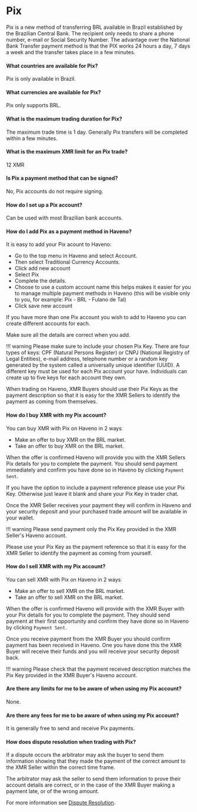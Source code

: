 # Pix

Pix is a new method of transferring BRL available in Brazil established by the Brazilian Central Bank. The recipient only needs to share a phone number, e-mail or Social Security Number. The advantage over the National Bank Transfer payment method is that the PIX works 24 hours a day, 7 days a week and the transfer takes place in a few minutes.

#### What countries are available for Pix?

Pix is only available in Brazil.

#### What currencies are available for Pix?

Pix only supports BRL.

#### What is the maximum trading duration for Pix?

The maximum trade time is 1 day. Generally Pix transfers will be completed within a few minutes.

#### What is the maximum XMR limit for an Pix trade?

12 XMR

#### Is Pix a payment method that can be signed?

No, Pix accounts do not require signing.

#### How do I set up a Pix account?

Can be used with most Brazilian bank accounts.

#### How do I add Pix as a payment method in Haveno?

It is easy to add your Pix acount to Haveno:

- Go to the top menu in Haveno and select Account.
- Then select Traditional Currency Accounts.
- Click add new account
- Select Pix
- Complete the details.
- Choose to use a custom account name this helps makes it easier for you to manage multiple payment methods in Haveno (this will be visible only to you, for example: Pix - BRL - Fulano de Tal)
- Click save new account

If you have more than one Pix account you wish to add to Haveno you can create different accounts for each.

Make sure all the details are correct when you add.

!!! warning
    Please make sure to include your chosen Pix Key. There are four types of keys: CPF (Natural Persons Register) or CNPJ (National Registry of Legal Entities), e-mail address, telephone number or a random key generated by the system called a universally unique identifier (UUID). A different key must be used for each Pix account your have. Individuals can create up to five keys for each account they own.

When trading on Haveno, XMR Buyers should use their Pix Keys as the payment description so that it is easy for the XMR Sellers to identify the payment as coming from themselves.

#### How do I buy XMR with my Pix account?

You can buy XMR with Pix on Haveno in 2 waysː

- Make an offer to buy XMR on the BRL market.
- Take an offer to buy XMR on the BRL market.

When the offer is confirmed Haveno will provide you with the XMR Sellers Pix details for you to complete the payment. You should send payment immediately and confirm you have done so in Haveno by clicking `Payment Sent`.

If you have the option to include a payment reference please use your Pix Key. Otherwise just leave it blank and share your Pix Key in trader chat.

Once the XMR Seller receives your payment they will confirm in Haveno and your security deposit and your purchased trade amount will be available in your wallet.

!!! warning
    Please send payment only the Pix Key provided in the XMR Seller's Haveno account.

Please use your Pix Key as the payment reference so that it is easy for the XMR Seller to identify the payment as coming from yourself.

#### How do I sell XMR with my Pix account?

You can sell XMR with Pix on Haveno in 2 waysː

- Make an offer to sell XMR on the BRL market.
- Take an offer to sell XMR on the BRL market.

When the offer is confirmed Haveno will provide with the XMR Buyer with your Pix details for you to complete the payment. They should send payment at their first opportunity and confirm they have done so in Haveno by clicking `Payment Sent`.

Once you receive payment from the XMR Buyer you should confirm payment has been received in Haveno. One you have done this the XMR Buyer will receive their funds and you will receive your security deposit back.

!!! warning
    Please check that the payment received description matches the Pix Key provided in the XMR Buyer's Haveno account.

#### Are there any limits for me to be aware of when using my Pix account?

None.

#### Are there any fees for me to be aware of when using my Pix account?

It is generally free to send and receive Pix payments.

#### How does dispute resolution when trading with Pix?

If a dispute occurs the arbitrator may ask the buyer to send them information showing that they made the payment of the correct amount to the XMR Seller within the correct time frame.

The arbitrator may ask the seller to send them information to prove their account details are correct, or in the case of the XMR Buyer making a payment late, or of the wrong amount.

For more information see [Dispute Resolution](../dispute-resolution.md).
